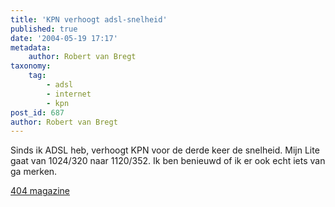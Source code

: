 ```yaml
---
title: 'KPN verhoogt adsl-snelheid'
published: true
date: '2004-05-19 17:17'
metadata:
    author: Robert van Bregt
taxonomy:
    tag:
        - adsl
        - internet
        - kpn
post_id: 687
author: Robert van Bregt
---
```


Sinds ik ADSL heb, verhoogt KPN voor de derde keer de snelheid. Mijn Lite gaat van 1024/320 naar 1120/352. Ik ben benieuwd of ik er ook echt iets van ga merken.

[404 magazine](http://www4.hccnet.nl/404/redirect_nieuws.cfm?id=10292)
